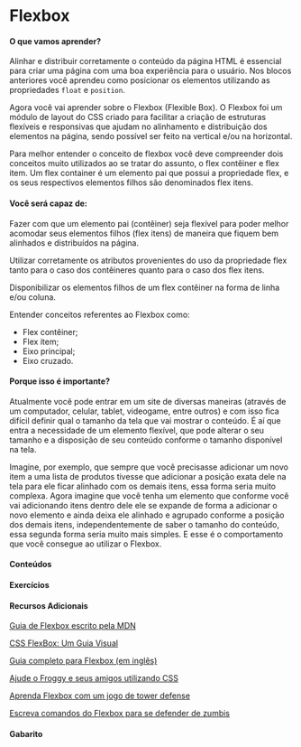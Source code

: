 # Flexbox

#### O que vamos aprender?

Alinhar e distribuir corretamente o conteúdo da página HTML é essencial para criar uma página com uma boa experiência para o usuário. Nos blocos anteriores você aprendeu como posicionar os elementos utilizando as propriedades `float` e `position`.

Agora você vai aprender sobre o Flexbox (Flexible Box). O Flexbox foi um módulo de layout do CSS criado para facilitar a criação de estruturas flexíveis e responsivas que ajudam no alinhamento e distribuição dos elementos na página, sendo possível ser feito na vertical e/ou na horizontal.

Para melhor entender o conceito de flexbox você deve compreender dois  conceitos muito utilizados ao se tratar do assunto, o flex contêiner e flex item. Um flex container é um elemento pai que possui a propriedade flex, e os seus respectivos elementos filhos são denominados flex itens.

#### Você será capaz de:

Fazer com que um elemento pai (contêiner) seja flexível para poder melhor acomodar seus elementos filhos (flex itens) de maneira que fiquem bem alinhados e distribuídos na página.

Utilizar corretamente os atributos provenientes do uso da propriedade flex tanto para o caso dos contêineres quanto para o caso dos flex itens.

Disponibilizar os elementos filhos de um flex contêiner na forma de linha e/ou coluna.

Entender conceitos referentes ao Flexbox como:
  * Flex contêiner;
  * Flex item;
  * Eixo principal;
  * Eixo cruzado.

#### Porque isso é importante?

Atualmente você pode entrar em um site de diversas maneiras (através de um computador, celular, tablet, videogame, entre outros) e com isso fica difícil definir qual o tamanho da tela que vai mostrar o conteúdo. É aí que entra a necessidade de um elemento flexível, que pode alterar o seu tamanho e a disposição de seu conteúdo conforme o tamanho disponível na tela.

Imagine, por exemplo, que sempre que você precisasse adicionar um novo item a uma lista de produtos tivesse que adicionar a posição exata dele na tela para ele ficar alinhado com os demais itens, essa forma seria muito complexa. Agora imagine que você tenha um elemento que conforme você vai adicionando itens dentro dele ele se expande de forma a adicionar o novo elemento e ainda deixa ele alinhado e agrupado conforme a posição dos demais itens, independentemente de saber o tamanho do conteúdo, essa segunda forma seria muito mais simples. E esse é o comportamento que você consegue ao utilizar o Flexbox.

#### Conteúdos

#### Exercícios

#### Recursos Adicionais

[Guia de Flexbox escrito pela MDN](https://developer.mozilla.org/pt-BR/docs/Learn/CSS/CSS_layout/Flexbox "MDN")

[CSS FlexBox: Um Guia Visual](https://www.alura.com.br/artigos/css-guia-do-flexbox?gclid=EAIaIQobChMIleKjwumu8AIV0AaICR20pA9hEAAYASAAEgIxcvD_BwE "Alura")

[Guia completo para Flexbox (em inglês)](https://css-tricks.com/snippets/css/a-guide-to-flexbox/ "CSS-Tricks")

[Ajude o Froggy e seus amigos utilizando CSS](https://flexboxfroggy.com/ "Flexbox Froggy")

[Aprenda Flexbox com um jogo de tower defense](http://www.flexboxdefense.com/ "Flebox Defense")

[Escreva comandos do Flexbox para se defender de zumbis](https://mastery.games/flexboxzombies/ "Flexbox Zombies")

#### Gabarito
